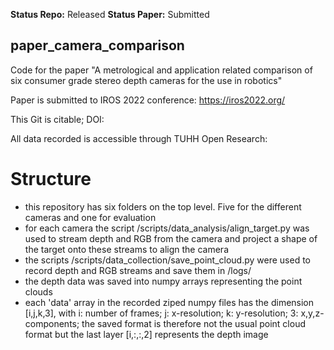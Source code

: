 **Status Repo:** Released
**Status Paper:** Submitted

## paper_camera_comparison
Code for the paper "A metrological and application related comparison of six consumer grade stereo depth cameras for the use in robotics"

Paper is submitted to IROS 2022 conference: https://iros2022.org/

This Git is citable; DOI: 

All data recorded is accessible through TUHH Open Research: 

# Structure
- this repository has six folders on the top level. Five for the different cameras and one for evaluation
- for each camera the script /scripts/data_analysis/align_target.py was used to stream depth and RGB from the camera and project a shape of the target onto these streams to align the camera
- the scripts /scripts/data_collection/save_point_cloud.py were used to record depth and RGB streams and save them in /logs/
- the depth data was saved into numpy arrays representing the point clouds
- each 'data' array in the recorded ziped numpy files has the dimension [i,j,k,3], with i: number of frames; j: x-resolution; k: y-resolution; 3: x,y,z-components; the saved format is therefore not the usual point cloud format but the last layer [i,:,:,2] represents the depth image
